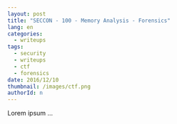 ```yaml
---
layout: post
title: "SECCON - 100 - Memory Analysis - Forensics"
lang: en
categories:
  - writeups
tags:
  - security
  - writeups
  - ctf
  - forensics
date: 2016/12/10
thumbnail: /images/ctf.png
authorId: n
---
```

Lorem ipsum ...
